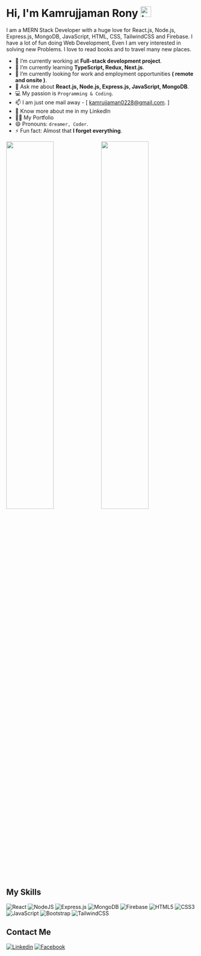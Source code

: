 # Hi, I'm Kamrujjaman Rony <img src="https://user-images.githubusercontent.com/1303154/88677602-1635ba80-d120-11ea-84d8-d263ba5fc3c0.gif" width="28px" height="28px" alt="hi">

I am a MERN Stack Developer with a huge love for React.js, Node.js, Express.js, MongoDB, JavaScript, HTML, CSS, TailwindCSS and Firebase. I have a lot of fun doing Web Development, Even I am very interested in solving new Problems. I love to read books and to travel many new places.

- 🔭 I’m currently working at **Full-stack development project**.
- 🌱 I’m currently learning **TypeScript, Redux, Next.js**.
- 👯 I’m currently looking for work and employment opportunities **( remote and onsite )**.
- 💬 Ask me about **React.js, Node.js, Express.js, JavaScript, MongoDB**.
- :computer: My passion is `Programming & Coding`.
- 📫 I am just one mail away - [ kamrujjaman0228@gmail.com. ]
- 📄 Know more about me in my LinkedIn []()
- 👨‍💻 My Portfolio []()
- 😄 Pronouns: `dreamer, Coder`.
- ⚡ Fun fact: Almost that **I forget everything**.
<div>
<img width="50%" src="https://github-readme-stats.vercel.app/api?username=KamrujjamanRony&theme=radical" alt="" /><img width="50%" src="https://github-readme-stats.vercel.app/api/top-langs/?username=KamrujjamanRony&layout=compact" alt="" />
</div>

## My Skills

![React](https://img.shields.io/badge/react-%2320232a.svg?style=for-the-badge&logo=react&logoColor=%2361DAFB)
![NodeJS](https://img.shields.io/badge/node.js-6DA55F?style=for-the-badge&logo=node.js&logoColor=white)
![Express.js](https://img.shields.io/badge/express.js-%23404d59.svg?style=for-the-badge&logo=express&logoColor=%2361DAFB)
![MongoDB](https://img.shields.io/badge/MongoDB-%234ea94b.svg?style=for-the-badge&logo=mongodb&logoColor=white)
![Firebase](https://img.shields.io/badge/Firebase-039BE5?style=for-the-badge&logo=Firebase&logoColor=white)
![HTML5](https://img.shields.io/badge/html5-%23E34F26.svg?style=for-the-badge&logo=html5&logoColor=white)
![CSS3](https://img.shields.io/badge/css3-%231572B6.svg?style=for-the-badge&logo=css3&logoColor=white)
![JavaScript](https://img.shields.io/badge/javascript-%23323330.svg?style=for-the-badge&logo=javascript&logoColor=%23F7DF1E)
![Bootstrap](https://img.shields.io/badge/bootstrap-%23563D7C.svg?style=for-the-badge&logo=bootstrap&logoColor=white)
![TailwindCSS](https://img.shields.io/badge/tailwindcss-%2338B2AC.svg?style=for-the-badge&logo=tailwind-css&logoColor=white)

## Contact Me

[![Linkedin](https://img.shields.io/badge/LinkedIn-0077B5?style=for-the-badge&logo=linkedin&logoColor=white)]() 
[![Facebook](https://img.shields.io/badge/Facebook-1877F2?style=for-the-badge&logo=facebook&logoColor=white)]() 
